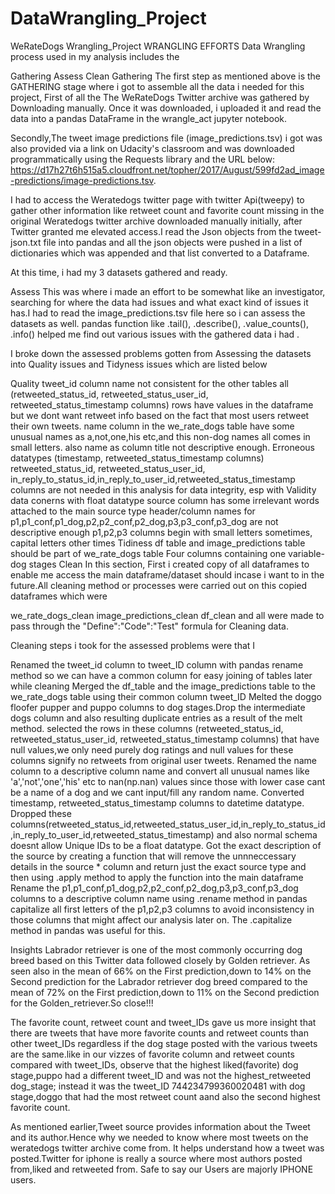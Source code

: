 # DataWrangling_Project
WeRateDogs Wrangling_Project 
WRANGLING EFFORTS
Data Wrangling process used in my analysis includes the

Gathering
Assess
Clean
Gathering
The first step as mentioned above is the GATHERING stage where i got to assemble all the data i needed for this project, First of all the The WeRateDogs Twitter archive was gathered by Downloading manually. Once it was downloaded, i uploaded it and read the data into a pandas DataFrame in the wrangle_act jupyter notebook.

Secondly,The tweet image predictions file (image_predictions.tsv) i got was also provided via a link on Udacity's classroom and was downloaded programmatically using the Requests library and the URL below: https://d17h27t6h515a5.cloudfront.net/topher/2017/August/599fd2ad_image-predictions/image-predictions.tsv.

I had to access the Weratedogs twitter page with twitter Api(tweepy) to gather other information like retweet count and favorite count missing in the original Weratedogs twitter archive downloaded manually initially, after Twitter granted me elevated access.I read the Json objects from the tweet-json.txt file into pandas and all the json objects were pushed in a list of dictionaries which was appended and that list converted to a Dataframe.

At this time, i had my 3 datasets gathered and ready.

Assess
This was where i made an effort to be somewhat like an investigator, searching for where the data had issues and what exact kind of issues it has.I had to read the image_predictions.tsv file here so i can assess the datasets as well. pandas function like .tail(), .describe(), .value_counts(), .info() helped me find out various issues with the gathered data i had .

I broke down the assessed problems gotten from Assessing the datasets into Quality issues and Tidyness issues which are listed below

Quality
tweet_id column name not consistent for the other tables
all (retweeted_status_id, retweeted_status_user_id, retweeted_status_timestamp columns) rows have values in the dataframe but we dont want retweet info based on the fact that most users retweet their own tweets.
name column in the we_rate_dogs table have some unusual names as a,not,one,his etc,and this non-dog names all comes in small letters. also name as column title not descriptive enough.
Erroneous datatypes (timestamp, retweeted_status_timestamp columns)
retweeted_status_id, retweeted_status_user_id, in_reply_to_status_id,in_reply_to_user_id,retweeted_status_timestamp columns are not needed in this analysis for data integrity, esp with Validity data conerns with float datatype
source column has some irrelevant words attached to the main source type
header/column names for p1,p1_conf,p1_dog,p2,p2_conf,p2_dog,p3,p3_conf,p3_dog are not descriptive enough
p1,p2,p3 columns begin with small letters sometimes, capital letters other times
Tidiness
df table and image_predictions table should be part of we_rate_dogs table
Four columns containing one variable-dog stages
Clean
In this section, First i created copy of all dataframes to enable me access the main dataframe/dataset should incase i want to in the future.All cleaning method or processes were carried out on this copied dataframes which were

we_rate_dogs_clean
image_predictions_clean
df_clean
and all were made to pass through the "Define":"Code":"Test" formula for Cleaning data.

Cleaning steps i took for the assessed problems were that I

Renamed the tweet_id column to tweet_ID column with pandas rename method so we can have a common column for easy joining of tables later while cleaning
Merged the df_table and the image_predictions table to the we_rate_dogs table using their common column tweet_ID
Melted the doggo floofer pupper and puppo columns to dog stages.Drop the intermediate dogs column and also resulting duplicate entries as a result of the melt method.
selected the rows in these columns (retweeted_status_id, retweeted_status_user_id, retweeted_status_timestamp columns) that have null values,we only need purely dog ratings and null values for these columns signify no retweets from original user tweets.
Renamed the name column to a descriptive column name and convert all unusual names like 'a','not','one','his' etc to nan(np.nan) values since those with lower case cant be a name of a dog and we cant input/fill any random name.
Converted timestamp, retweeted_status_timestamp columns to datetime datatype.
Dropped these columns(retweeted_status_id,retweeted_status_user_id,in_reply_to_status_id,in_reply_to_user_id,retweeted_status_timestamp) and also normal schema doesnt allow Unique IDs to be a float datatype.
Got the exact description of the source by creating a function that will remove the unnneccessary details in the source * column and return just the exact source type and then using .apply method to apply the function into the main dataframe
Rename the p1,p1_conf,p1_dog,p2,p2_conf,p2_dog,p3,p3_conf,p3_dog columns to a descriptive column name using .rename method in pandas
capitalize all first letters of the p1,p2,p3 columns to avoid inconsistency in those columns that might affect our analysis later on. The .capitalize method in pandas was useful for this.
 
 Insights
Labrador retriever is one of the most commonly occurring dog breed based on this Twitter data followed closely by Golden retriever. As seen also in the mean of 66% on the First prediction,down to 14% on the Second prediction for the Labrador retriever dog breed compared to the mean of 72% on the First prediction,down to 11% on the Second prediction for the Golden_retriever.So close!!!

The favorite count, retweet count and tweet_IDs gave us more insight that there are tweets that have more favorite counts and retweet counts than other tweet_IDs regardless if the dog stage posted with the various tweets are the same.like in our vizzes of favorite column and retweet counts compared with tweet_IDs, observe that the highest liked(favorite) dog stage,puppo had a different tweet_ID and was not the highest_retweeted dog_stage; instead it was the tweet_ID 744234799360020481 with dog stage,doggo that had the most retweet count aand also the second highest favorite count.

As mentioned earlier,Tweet source provides information about the Tweet and its author.Hence why we needed to know where most tweets on the weratedogs twitter archive come from. It helps understand how a tweet was posted.Twitter for iphone is really a source where most authors posted from,liked and retweeted from. Safe to say our Users are majorly IPHONE users.
